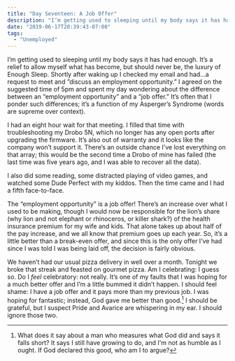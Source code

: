 ```yaml
---
title: "Day Seventeen: A Job Offer"
description: "I’m getting used to sleeping until my body says it has had enough. It’s a relief to allow myself what has become, but should never be, the luxury of Enough Sleep. Shortly after waking up I checked my email and had…a request to meet and ”discuss an employment opportunity.” I agreed on the suggested time of 5pm and spent my day wondering about the difference between an “employment opportunity” and a “job offer.” It’s often that I ponder such differences; it’s a function of my Asperger’s Syndrome (words are supreme over context)."
date: "2019-06-17T20:39:43-07:00"
tags:
  - "Unemployed"
---
```


I’m getting used to sleeping until my body says it has had enough. It’s a relief to allow myself what has become, but should never be, the luxury of Enough Sleep. Shortly after waking up I checked my email and had…a request to meet and ”discuss an employment opportunity.” I agreed on the suggested time of 5pm and spent my day wondering about the difference between an “employment opportunity” and a “job offer.” It’s often that I ponder such differences; it’s a function of my Asperger’s Syndrome (words are supreme over context).

I had an eight hour wait for that meeting. I filled that time with troubleshooting my Drobo 5N, which no longer has any open ports after upgrading the firmware. It’s also out of warranty and it looks like the company won’t support it. There’s an outside chance I’ve lost everything on that array; this would be the second time a Drobo of mine has failed (the last time was five years ago, and I was able to recover all the data).

I also did some reading, some distracted playing of video games, and watched some Dude Perfect with my kiddos. Then the time came and I had a fifth face-to-face.

The “employment opportunity” is a job offer! There’s an increase over what I used to be making, though I would now be responsible for the lion’s share (why lion and not elephant or rhinoceros, or killer shark?) of the health insurance premium for my wife and kids. That alone takes up about half of the pay increase, and we all know that premium goes up each year. So, it’s a little better than a break-even offer, and since this is the only offer I’ve had since I was told I was being laid off, the decision is fairly obvious.

We haven’t had our usual pizza delivery in well over a month. Tonight we broke that streak and feasted on gourmet pizza. Am I celebrating: I guess so. Do I _feel_ celebratory: not really. It’s one of my faults that I was hoping for a much better offer and I’m a little bummed it didn’t happen. I should feel shame: I have a job offer and it pays more than my previous job. I was hoping for fantastic; instead, God gave me better than good.[^1] I should be grateful, but I suspect Pride and Avarice are whispering in my ear. I should ignore those two.

[^1]: What does it say about a man who measures what God did and says it falls short? It says I still have growing to do, and I'm not as humble as I ought. If God declared this good, who am I to argue?